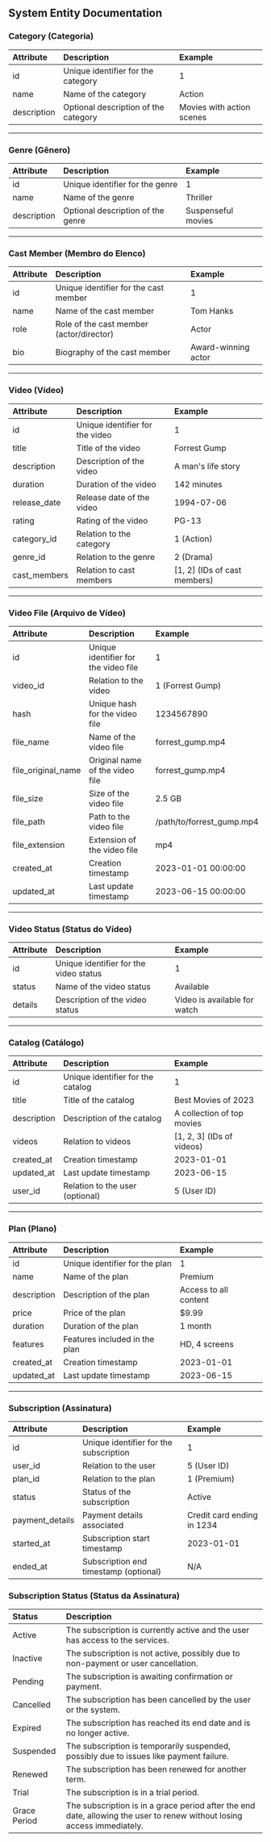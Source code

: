 ## System Entity Documentation

### Category (Categoria)

| Attribute   | Description                              | Example                      |
|:------------|:-----------------------------------------|:-----------------------------|
| id          | Unique identifier for the category       | 1                            |
| name        | Name of the category                    | Action                       |
| description | Optional description of the category     | Movies with action scenes    |

---

### Genre (Gênero)

| Attribute   | Description                              | Example                      |
|:------------|:-----------------------------------------|:-----------------------------|
| id          | Unique identifier for the genre          | 1                            |
| name        | Name of the genre                       | Thriller                     |
| description | Optional description of the genre        | Suspenseful movies           |

---

### Cast Member (Membro do Elenco)

| Attribute   | Description                              | Example                      |
|:------------|:-----------------------------------------|:-----------------------------|
| id          | Unique identifier for the cast member    | 1                            |
| name        | Name of the cast member                 | Tom Hanks                    |
| role        | Role of the cast member (actor/director) | Actor                        |
| bio         | Biography of the cast member             | Award-winning actor          |

---

### Video (Vídeo)

| Attribute      | Description                              | Example                      |
|:---------------|:-----------------------------------------|:-----------------------------|
| id             | Unique identifier for the video          | 1                            |
| title          | Title of the video                      | Forrest Gump                 |
| description    | Description of the video                | A man's life story           |
| duration       | Duration of the video                   | 142 minutes                  |
| release_date   | Release date of the video               | 1994-07-06                   |
| rating         | Rating of the video                     | PG-13                        |
| category_id    | Relation to the category                | 1 (Action)                   |
| genre_id       | Relation to the genre                   | 2 (Drama)                    |
| cast_members   | Relation to cast members                | [1, 2] (IDs of cast members) |

---

### Video File (Arquivo de Vídeo)

| Attribute          | Description                                  | Example                           |
|:-------------------|:---------------------------------------------|:----------------------------------|
| id                 | Unique identifier for the video file       | 1                                 |
| video_id           | Relation to the video                        | 1 (Forrest Gump)                  |
| hash               | Unique hash for the video file               | 1234567890                        |
| file_name          | Name of the video file                       | forrest_gump.mp4                  |
| file_original_name | Original name of the video file              | forrest_gump.mp4                  |
| file_size          | Size of the video file                       | 2.5 GB                            |
| file_path          | Path to the video file                       | /path/to/forrest_gump.mp4         |
| file_extension     | Extension of the video file                  | mp4                               |
| created_at         | Creation timestamp                           | 2023-01-01 00:00:00               |
| updated_at         | Last update timestamp                        | 2023-06-15 00:00:00               |

---

### Video Status (Status do Vídeo)

| Attribute | Description                              | Example                      |
|:----------|:-----------------------------------------|:-----------------------------|
| id        | Unique identifier for the video status   | 1                            |
| status    | Name of the video status                 | Available                    |
| details   | Description of the video status          | Video is available for watch |

---

### Catalog (Catálogo)

| Attribute   | Description                       | Example                      |
|:------------|:----------------------------------|:-----------------------------|
| id          | Unique identifier for the catalog | 1                            |
| title       | Title of the catalog              | Best Movies of 2023          |
| description | Description of the catalog        | A collection of top movies   |
| videos      | Relation to videos                | [1, 2, 3] (IDs of videos)    |
| created_at  | Creation timestamp                | 2023-01-01                   |
| updated_at  | Last update timestamp             | 2023-06-15                   |
| user_id     | Relation to the user (optional)   | 5 (User ID)                  |

---

### Plan (Plano)

| Attribute   | Description                              | Example                      |
|:------------|:-----------------------------------------|:-----------------------------|
| id          | Unique identifier for the plan           | 1                            |
| name        | Name of the plan                        | Premium                      |
| description | Description of the plan                 | Access to all content        |
| price       | Price of the plan                       | $9.99                        |
| duration    | Duration of the plan                    | 1 month                      |
| features    | Features included in the plan           | HD, 4 screens                |
| created_at  | Creation timestamp                      | 2023-01-01                   |
| updated_at  | Last update timestamp                   | 2023-06-15                   |

---

### Subscription (Assinatura)

| Attribute       | Description                              | Example                      |
|:----------------|:-----------------------------------------|:-----------------------------|
| id              | Unique identifier for the subscription   | 1                            |
| user_id         | Relation to the user                    | 5 (User ID)                  |
| plan_id         | Relation to the plan                    | 1 (Premium)                  |
| status          | Status of the subscription              | Active                       |
| payment_details | Payment details associated              | Credit card ending in 1234   |
| started_at      | Subscription start timestamp            | 2023-01-01                   |
| ended_at        | Subscription end timestamp (optional)   | N/A                          |

### Subscription Status (Status da Assinatura)

| Status       | Description                                                                 |
|:-------------|:----------------------------------------------------------------------------|
| Active       | The subscription is currently active and the user has access to the services.|
| Inactive     | The subscription is not active, possibly due to non-payment or user cancellation.|
| Pending      | The subscription is awaiting confirmation or payment.                       |
| Cancelled    | The subscription has been cancelled by the user or the system.              |
| Expired      | The subscription has reached its end date and is no longer active.          |
| Suspended    | The subscription is temporarily suspended, possibly due to issues like payment failure.|
| Renewed      | The subscription has been renewed for another term.                         |
| Trial        | The subscription is in a trial period.                                      |
| Grace Period | The subscription is in a grace period after the end date, allowing the user to renew without losing access immediately.|
